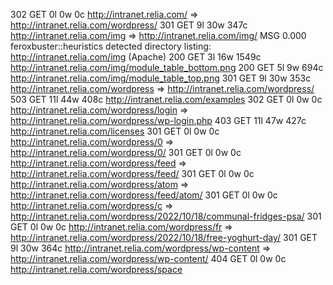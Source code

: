 302      GET        0l        0w        0c http://intranet.relia.com/ => http://intranet.relia.com/wordpress/
301      GET        9l       30w      347c http://intranet.relia.com/img => http://intranet.relia.com/img/
MSG      0.000 feroxbuster::heuristics detected directory listing: http://intranet.relia.com/img (Apache)
200      GET        3l       16w     1549c http://intranet.relia.com/img/module_table_bottom.png
200      GET        5l        9w      694c http://intranet.relia.com/img/module_table_top.png
301      GET        9l       30w      353c http://intranet.relia.com/wordpress => http://intranet.relia.com/wordpress/
503      GET       11l       44w      408c http://intranet.relia.com/examples
302      GET        0l        0w        0c http://intranet.relia.com/wordpress/login => http://intranet.relia.com/wordpress/wp-login.php
403      GET       11l       47w      427c http://intranet.relia.com/licenses
301      GET        0l        0w        0c http://intranet.relia.com/wordpress/0 => http://intranet.relia.com/wordpress/0/
301      GET        0l        0w        0c http://intranet.relia.com/wordpress/feed => http://intranet.relia.com/wordpress/feed/
301      GET        0l        0w        0c http://intranet.relia.com/wordpress/atom => http://intranet.relia.com/wordpress/feed/atom/
301      GET        0l        0w        0c http://intranet.relia.com/wordpress/c => http://intranet.relia.com/wordpress/2022/10/18/communal-fridges-psa/
301      GET        0l        0w        0c http://intranet.relia.com/wordpress/fr => http://intranet.relia.com/wordpress/2022/10/18/free-yoghurt-day/
301      GET        9l       30w      364c http://intranet.relia.com/wordpress/wp-content => http://intranet.relia.com/wordpress/wp-content/
404      GET        0l        0w        0c http://intranet.relia.com/wordpress/space
